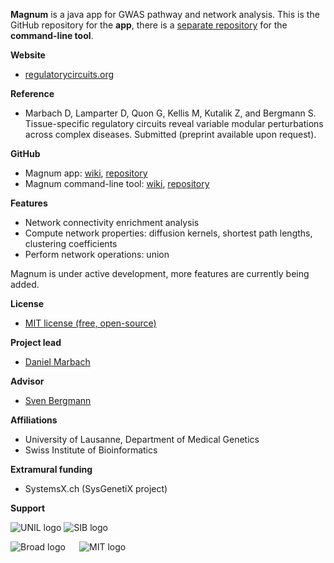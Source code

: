 **Magnum** is a java app for GWAS pathway and network analysis. This is the GitHub repository for the **app**, there is a [separate repository](https://github.com/marbach/magnum) for the **command-line tool**. 

**Website**
* [regulatorycircuits.org](http://regulatorycircuits.org)

**Reference**
* Marbach D, Lamparter D, Quon G, Kellis M, Kutalik Z, and Bergmann S. Tissue-specific regulatory circuits reveal variable modular perturbations across complex diseases. Submitted (preprint available upon request).

**GitHub**
* Magnum app: [wiki](https://github.com/marbach/magnum-app/wiki/), [repository](https://github.com/marbach/magnum-app)
* Magnum command-line tool: [wiki](https://github.com/marbach/magnum/wiki/), [repository](https://github.com/marbach/magnum)

**Features**
* Network connectivity enrichment analysis
* Compute network properties: diffusion kernels, shortest path lengths, clustering coefficients
* Perform network operations: union

Magnum is under active development, more features are currently being added.

**License**
* [MIT license (free, open-source)](https://github.com/marbach/magnum-app/wiki/License)

**Project lead**
* [Daniel Marbach](http://danielmarbach.com)

**Advisor**
* [Sven Bergmann](http://www.unil.ch/dgm/en/home/menuinst/research-groups/sven-bergmann.html)

**Affiliations**
* University of Lausanne, Department of Medical Genetics
* Swiss Institute of Bioinformatics

**Extramural funding**
* SystemsX.ch (SysGenetiX project)

**Support**

![UNIL logo](https://github.com/marbach/gpdream/blob/master/wiki/images/unil_logo.png)
![SIB logo](https://github.com/marbach/gpdream/blob/master/wiki/images/sib_logo.png)

![Broad logo](https://github.com/marbach/gpdream/blob/master/wiki/images/broad_logo.png) `  `
![MIT logo](https://github.com/marbach/gpdream/blob/master/wiki/images/mit_logo.png) `  `
